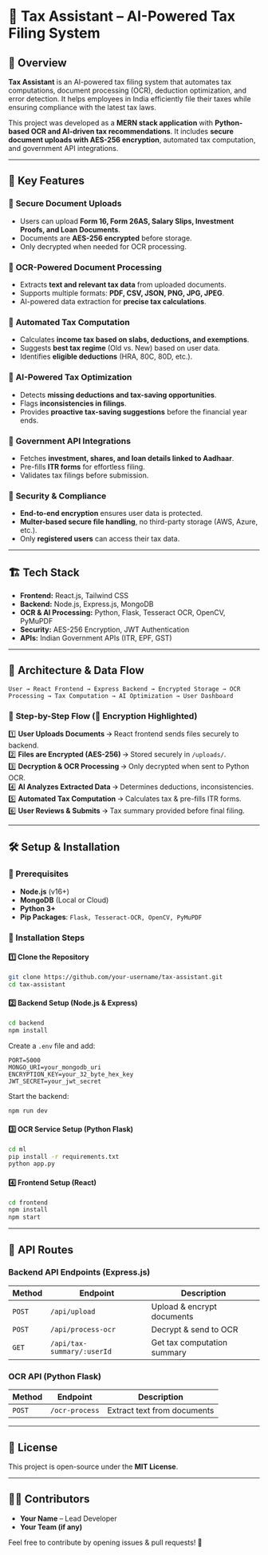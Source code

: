# 📌 Tax Assistant – AI-Powered Tax Filing System

## 🚀 Overview
**Tax Assistant** is an AI-powered tax filing system that automates tax computations, document processing (OCR), deduction optimization, and error detection. It helps employees in India efficiently file their taxes while ensuring compliance with the latest tax laws.

This project was developed as a **MERN stack application** with **Python-based OCR and AI-driven tax recommendations**. It includes **secure document uploads with AES-256 encryption**, automated tax computation, and government API integrations.

---

## 🎯 Key Features

### 🔹 **Secure Document Uploads**
- Users can upload **Form 16, Form 26AS, Salary Slips, Investment Proofs, and Loan Documents**.
- Documents are **AES-256 encrypted** before storage.
- Only decrypted when needed for OCR processing.

### 🔹 **OCR-Powered Document Processing**
- Extracts **text and relevant tax data** from uploaded documents.
- Supports multiple formats: **PDF, CSV, JSON, PNG, JPG, JPEG**.
- AI-powered data extraction for **precise tax calculations**.

### 🔹 **Automated Tax Computation**
- Calculates **income tax based on slabs, deductions, and exemptions**.
- Suggests **best tax regime** (Old vs. New) based on user data.
- Identifies **eligible deductions** (HRA, 80C, 80D, etc.).

### 🔹 **AI-Powered Tax Optimization**
- Detects **missing deductions and tax-saving opportunities**.
- Flags **inconsistencies in filings**.
- Provides **proactive tax-saving suggestions** before the financial year ends.

### 🔹 **Government API Integrations**
- Fetches **investment, shares, and loan details linked to Aadhaar**.
- Pre-fills **ITR forms** for effortless filing.
- Validates tax filings before submission.

### 🔹 **Security & Compliance**
- **End-to-end encryption** ensures user data is protected.
- **Multer-based secure file handling**, no third-party storage (AWS, Azure, etc.).
- Only **registered users** can access their tax data.

---

## 🏗️ Tech Stack
- **Frontend:** React.js, Tailwind CSS
- **Backend:** Node.js, Express.js, MongoDB
- **OCR & AI Processing:** Python, Flask, Tesseract OCR, OpenCV, PyMuPDF
- **Security:** AES-256 Encryption, JWT Authentication
- **APIs:** Indian Government APIs (ITR, EPF, GST)

---

## 📜 Architecture & Data Flow
```
User → React Frontend → Express Backend → Encrypted Storage → OCR Processing → Tax Computation → AI Optimization → User Dashboard
```
### 🔁 **Step-by-Step Flow** (🔐 Encryption Highlighted)
1️⃣ **User Uploads Documents** 🡪 React frontend sends files securely to backend.  
2️⃣ **Files are Encrypted (AES-256)** 🡪 Stored securely in `/uploads/`.  
3️⃣ **Decryption & OCR Processing** 🡪 Only decrypted when sent to Python OCR.  
4️⃣ **AI Analyzes Extracted Data** 🡪 Determines deductions, inconsistencies.  
5️⃣ **Automated Tax Computation** 🡪 Calculates tax & pre-fills ITR forms.  
6️⃣ **User Reviews & Submits** 🡪 Tax summary provided before final filing.  

---

## 🛠️ Setup & Installation

### 🔧 Prerequisites
- **Node.js** (v16+)
- **MongoDB** (Local or Cloud)
- **Python 3+**
- **Pip Packages**: `Flask, Tesseract-OCR, OpenCV, PyMuPDF`

### 📌 Installation Steps
#### 1️⃣ Clone the Repository
```bash
git clone https://github.com/your-username/tax-assistant.git
cd tax-assistant
```
#### 2️⃣ Backend Setup (Node.js & Express)
```bash
cd backend
npm install
```
Create a `.env` file and add:
```env
PORT=5000
MONGO_URI=your_mongodb_uri
ENCRYPTION_KEY=your_32_byte_hex_key
JWT_SECRET=your_jwt_secret
```
Start the backend:
```bash
npm run dev
```

#### 3️⃣ OCR Service Setup (Python Flask)
```bash
cd ml
pip install -r requirements.txt
python app.py
```

#### 4️⃣ Frontend Setup (React)
```bash
cd frontend
npm install
npm start
```
---

## 🔗 API Routes

### **Backend API Endpoints** (Express.js)
| Method | Endpoint | Description |
|--------|----------|--------------|
| `POST` | `/api/upload` | Upload & encrypt documents |
| `POST` | `/api/process-ocr` | Decrypt & send to OCR |
| `GET` | `/api/tax-summary/:userId` | Get tax computation summary |

### **OCR API (Python Flask)**
| Method | Endpoint | Description |
|--------|----------|--------------|
| `POST` | `/ocr-process` | Extract text from documents |

---

## 📜 License
This project is open-source under the **MIT License**.

---

## 👨‍💻 Contributors
- **Your Name** – Lead Developer  
- **Your Team (if any)**  

Feel free to contribute by opening issues & pull requests! 🚀


